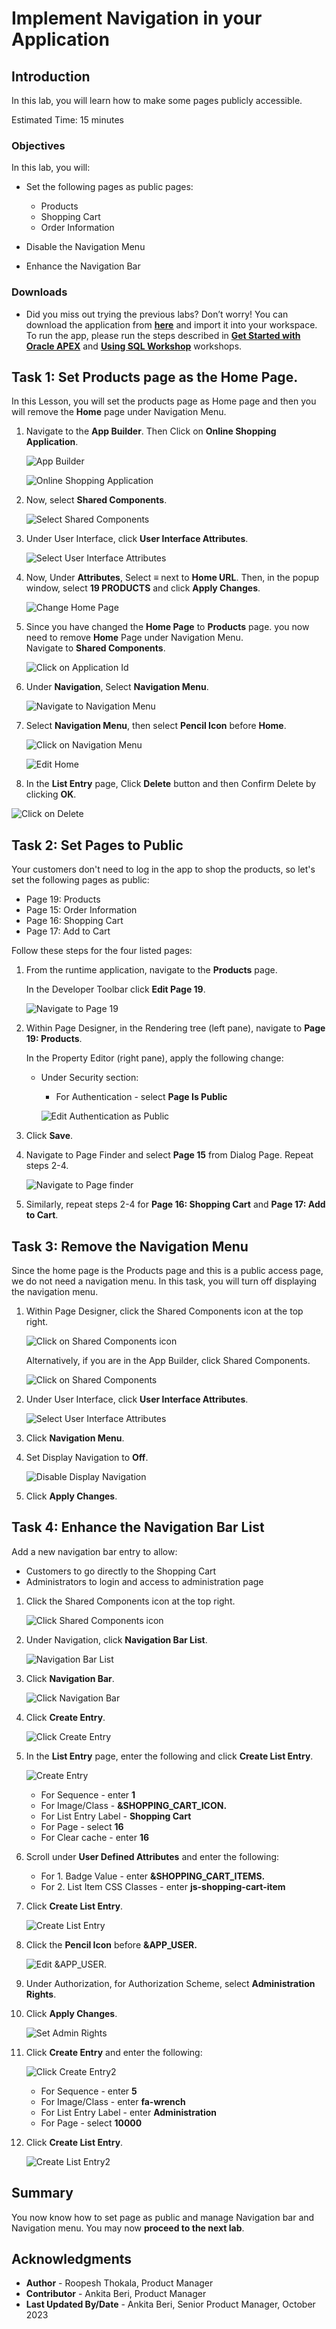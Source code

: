 # Implement Navigation in your Application

## Introduction

In this lab, you will learn how to make some pages publicly accessible.

<!--
Watch the video below for a quick walk through of the lab.

[](youtube:lwQ3lvul9iE)
-->

Estimated Time: 15 minutes

### Objectives
In this lab, you will:
- Set the following pages as public pages:
    - Products
    - Shopping Cart
    - Order Information

- Disable the Navigation Menu

- Enhance the Navigation Bar

### Downloads

- Did you miss out trying the previous labs? Don’t worry! You can download the application from **[here](files/online-shopping-cart-8.sql)** and import it into your workspace. To run the app, please run the steps described in **[Get Started with Oracle APEX](https://apexapps.oracle.com/pls/apex/r/dbpm/livelabs/run-workshop?p210_wid=3509)** and **[Using SQL Workshop](https://apexapps.oracle.com/pls/apex/r/dbpm/livelabs/run-workshop?p210_wid=3524)** workshops.

## Task 1: Set Products page as the Home Page.

In this Lesson, you will set the products page as Home page and then you will remove the **Home** page under Navigation Menu.

1. Navigate to the **App Builder**. Then Click on **Online Shopping Application**.

    ![App Builder](images/navigate-to-osa11.png " ")

    ![Online Shopping Application](images/navigate-to-osa22.png " ")

2. Now, select **Shared Components**.

    ![Select Shared Components](images/navigate-t-sc1.png " ")

3. Under User Interface, click **User Interface Attributes**.

    ![Select User Interface Attributes](./images/select-uia.png " ")

4. Now, Under **Attributes**, Select **≡** next to **Home URL**. Then, in the popup window, select **19 PRODUCTS** and click **Apply Changes**.

    ![Change Home Page](./images/change-home-page.png " ")

5. Since you have changed the **Home Page** to **Products** page. you now need to remove **Home** Page under Navigation Menu.  
Navigate to **Shared Components**.

    ![Click on Application Id](./images/navigate-to-sc2.png " ")

6. Under **Navigation**, Select **Navigation Menu**.

    ![Navigate to Navigation Menu](./images/select-navigation-menu.png " ")

7. Select **Navigation Menu**, then select **Pencil Icon** before **Home**.

    ![Click on Navigation Menu](./images/select-navigation-menu1.png " ")

    ![Edit Home](./images/edit-home1.png " ")

8. In the **List Entry** page, Click **Delete** button and then Confirm Delete by clicking **OK**.

  ![Click on Delete](./images/delete-home-entry1.png " ")

## Task 2: Set Pages to Public
Your customers don't need to log in the app to shop the products, so let's set the following pages as public:
- Page 19: Products
- Page 15: Order Information
- Page 16: Shopping Cart
- Page 17: Add to Cart

Follow these steps for the four listed pages:

1. From the runtime application, navigate to the **Products** page.

    In the Developer Toolbar click **Edit Page 19**.

    ![Navigate to Page 19](./images/navigate-to-page191.png " ")

2. Within Page Designer, in the Rendering tree (left pane), navigate to  **Page 19: Products**.

    In the Property Editor (right pane), apply the following change:
    - Under Security section:
        - For Authentication - select **Page Is Public**  

      ![Edit Authentication as Public](./images/edit-page19.png " ")

3. Click **Save**.

4. Navigate to Page Finder and select **Page 15** from Dialog Page. Repeat steps 2-4.

    ![Navigate to Page finder](./images/navigate-to-page-finder.png " ")

5. Similarly, repeat steps 2-4 for **Page 16: Shopping Cart** and **Page 17: Add to Cart**.

## Task 3: Remove the Navigation Menu
Since the home page is the Products page and this is a public access page, we do not need a navigation menu.
In this task, you will turn off displaying the navigation menu.

1. Within Page Designer, click the Shared Components icon at the top right.

    ![Click on Shared Components icon](./images/click-sc-icon.png " ")

   Alternatively, if you are in the App Builder, click Shared Components.

   ![Click on Shared Components](./images/navigate-t-sc1.png " ")

2. Under User Interface, click **User Interface Attributes**.

    ![Select User Interface Attributes](./images/select-uia1.png " ")

3. Click **Navigation Menu**.

4. Set Display Navigation to **Off**.

    ![Disable Display Navigation](./images/nav-menu-disp-off.png " ")

5. Click **Apply Changes**.

## Task 4: Enhance the Navigation Bar List

Add a new navigation bar entry to allow:
- Customers to go directly to the Shopping Cart
- Administrators to login and access to administration page

1. Click the Shared Components icon at the top right.

    ![Click Shared Components icon](./images/click-sc-icon1.png " ")
2. Under Navigation, click **Navigation Bar List**.

    ![Navigation Bar List](./images/navigation-bar01.png " ")

3. Click **Navigation Bar**.

    ![Click Navigation Bar](./images/navigation-bar1.png " ")

4. Click **Create Entry**.

    ![Click Create Entry](./images/create-entry1.png " ")

5. In the **List Entry** page, enter the following and click **Create List Entry**.

    ![Create Entry](./images/create-entry21.png " ")

    - For Sequence - enter **1**
    - For Image/Class - **&SHOPPING\_CART\_ICON.**
    - For List Entry Label - **Shopping Cart**
    - For Page - select **16**
    - For Clear cache - enter **16**

6. Scroll under **User Defined Attributes** and enter the following:

    - For 1. Badge Value - enter  **&SHOPPING\_CART\_ITEMS.**
    - For 2. List Item CSS Classes - enter **js-shopping-cart-item**

7. Click **Create List Entry**.

    ![Create List Entry](./images/create-entry31.png " ")

8. Click the **Pencil Icon** before **&APP_USER.**

    ![Edit &APP_USER.](./images/click-app-user.png " ")

9. Under Authorization, for Authorization Scheme, select **Administration Rights**.

10. Click **Apply Changes**.

    ![Set Admin Rights](./images/set-admin-rights.png " ")

11. Click **Create Entry**  and enter the following:

    ![Click Create Entry2](./images/create-entry11.png " ")

    - For Sequence - enter **5**
    - For Image/Class - enter **fa-wrench**
    - For List Entry Label - enter **Administration**
    - For Page - select **10000**

12. Click **Create List Entry**.

    ![Create List Entry2](./images/create-entry12.png " ")

<!--
You now know how to enhance and mantain both navigation menu and navigation bar. You may now **proceed to the next lab**.-->

## Summary

You now know how to set page as public and manage Navigation bar and Navigation menu. You may now **proceed to the next lab**.

## Acknowledgments

- **Author** - Roopesh Thokala, Product Manager
- **Contributor** - Ankita Beri, Product Manager
- **Last Updated By/Date** - Ankita Beri,  Senior Product Manager, October 2023
